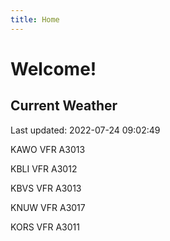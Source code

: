 ```yaml
---
title: Home
---
```

# Welcome!

## Current Weather

Last updated: 2022-07-24 09:02:49

KAWO VFR A3013

KBLI VFR A3012

KBVS VFR A3013

KNUW VFR A3017

KORS VFR A3011


